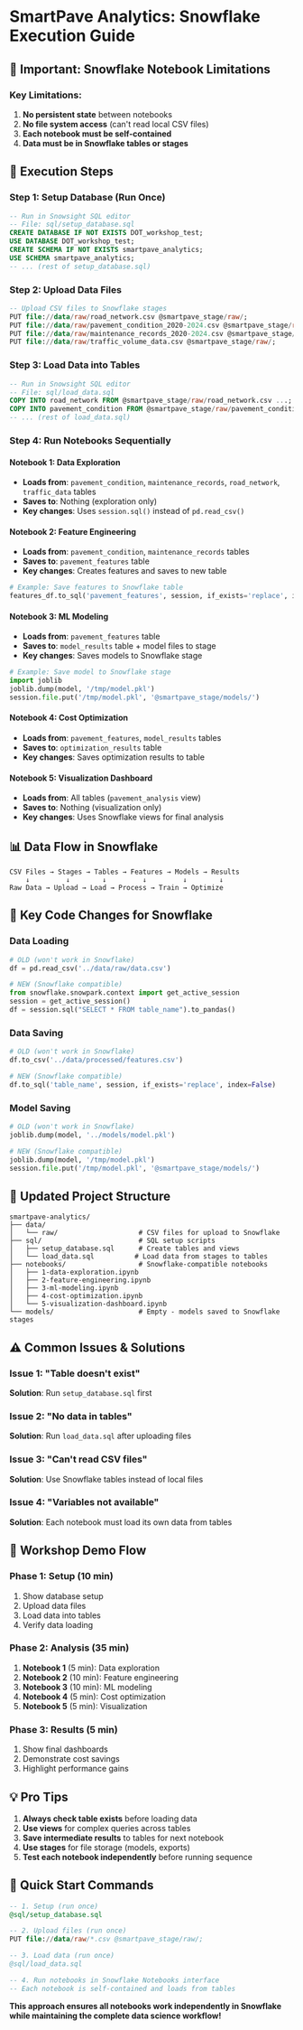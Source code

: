 # SmartPave Analytics: Snowflake Execution Guide

## 🚨 **Important: Snowflake Notebook Limitations**

### **Key Limitations:**
1. **No persistent state** between notebooks
2. **No file system access** (can't read local CSV files)
3. **Each notebook must be self-contained**
4. **Data must be in Snowflake tables or stages**

## 🚀 **Execution Steps**

### **Step 1: Setup Database (Run Once)**
```sql
-- Run in Snowsight SQL editor
-- File: sql/setup_database.sql
CREATE DATABASE IF NOT EXISTS DOT_workshop_test;
USE DATABASE DOT_workshop_test;
CREATE SCHEMA IF NOT EXISTS smartpave_analytics;
USE SCHEMA smartpave_analytics;
-- ... (rest of setup_database.sql)
```

### **Step 2: Upload Data Files**
```sql
-- Upload CSV files to Snowflake stages
PUT file://data/raw/road_network.csv @smartpave_stage/raw/;
PUT file://data/raw/pavement_condition_2020-2024.csv @smartpave_stage/raw/;
PUT file://data/raw/maintenance_records_2020-2024.csv @smartpave_stage/raw/;
PUT file://data/raw/traffic_volume_data.csv @smartpave_stage/raw/;
```

### **Step 3: Load Data into Tables**
```sql
-- Run in Snowsight SQL editor
-- File: sql/load_data.sql
COPY INTO road_network FROM @smartpave_stage/raw/road_network.csv ...;
COPY INTO pavement_condition FROM @smartpave_stage/raw/pavement_condition_2020-2024.csv ...;
-- ... (rest of load_data.sql)
```

### **Step 4: Run Notebooks Sequentially**

#### **Notebook 1: Data Exploration**
- **Loads from**: `pavement_condition`, `maintenance_records`, `road_network`, `traffic_data` tables
- **Saves to**: Nothing (exploration only)
- **Key changes**: Uses `session.sql()` instead of `pd.read_csv()`

#### **Notebook 2: Feature Engineering**
- **Loads from**: `pavement_condition`, `maintenance_records` tables
- **Saves to**: `pavement_features` table
- **Key changes**: Creates features and saves to new table

```python
# Example: Save features to Snowflake table
features_df.to_sql('pavement_features', session, if_exists='replace', index=False)
```

#### **Notebook 3: ML Modeling**
- **Loads from**: `pavement_features` table
- **Saves to**: `model_results` table + model files to stage
- **Key changes**: Saves models to Snowflake stage

```python
# Example: Save model to Snowflake stage
import joblib
joblib.dump(model, '/tmp/model.pkl')
session.file.put('/tmp/model.pkl', '@smartpave_stage/models/')
```

#### **Notebook 4: Cost Optimization**
- **Loads from**: `pavement_features`, `model_results` tables
- **Saves to**: `optimization_results` table
- **Key changes**: Saves optimization results to table

#### **Notebook 5: Visualization Dashboard**
- **Loads from**: All tables (`pavement_analysis` view)
- **Saves to**: Nothing (visualization only)
- **Key changes**: Uses Snowflake views for final analysis

## 📊 **Data Flow in Snowflake**

```
CSV Files → Stages → Tables → Features → Models → Results
    ↓         ↓        ↓         ↓         ↓        ↓
Raw Data → Upload → Load → Process → Train → Optimize
```

## 🔧 **Key Code Changes for Snowflake**

### **Data Loading**
```python
# OLD (won't work in Snowflake)
df = pd.read_csv('../data/raw/data.csv')

# NEW (Snowflake compatible)
from snowflake.snowpark.context import get_active_session
session = get_active_session()
df = session.sql("SELECT * FROM table_name").to_pandas()
```

### **Data Saving**
```python
# OLD (won't work in Snowflake)
df.to_csv('../data/processed/features.csv')

# NEW (Snowflake compatible)
df.to_sql('table_name', session, if_exists='replace', index=False)
```

### **Model Saving**
```python
# OLD (won't work in Snowflake)
joblib.dump(model, '../models/model.pkl')

# NEW (Snowflake compatible)
joblib.dump(model, '/tmp/model.pkl')
session.file.put('/tmp/model.pkl', '@smartpave_stage/models/')
```

## 📁 **Updated Project Structure**

```
smartpave-analytics/
├── data/
│   └── raw/                    # CSV files for upload to Snowflake
├── sql/                        # SQL setup scripts
│   ├── setup_database.sql      # Create tables and views
│   └── load_data.sql          # Load data from stages to tables
├── notebooks/                  # Snowflake-compatible notebooks
│   ├── 1-data-exploration.ipynb
│   ├── 2-feature-engineering.ipynb
│   ├── 3-ml-modeling.ipynb
│   ├── 4-cost-optimization.ipynb
│   └── 5-visualization-dashboard.ipynb
└── models/                     # Empty - models saved to Snowflake stages
```

## ⚠️ **Common Issues & Solutions**

### **Issue 1: "Table doesn't exist"**
**Solution**: Run `setup_database.sql` first

### **Issue 2: "No data in tables"**
**Solution**: Run `load_data.sql` after uploading files

### **Issue 3: "Can't read CSV files"**
**Solution**: Use Snowflake tables instead of local files

### **Issue 4: "Variables not available"**
**Solution**: Each notebook must load its own data from tables

## 🎯 **Workshop Demo Flow**

### **Phase 1: Setup (10 min)**
1. Show database setup
2. Upload data files
3. Load data into tables
4. Verify data loading

### **Phase 2: Analysis (35 min)**
1. **Notebook 1** (5 min): Data exploration
2. **Notebook 2** (10 min): Feature engineering
3. **Notebook 3** (10 min): ML modeling
4. **Notebook 4** (5 min): Cost optimization
5. **Notebook 5** (5 min): Visualization

### **Phase 3: Results (5 min)**
1. Show final dashboards
2. Demonstrate cost savings
3. Highlight performance gains

## 💡 **Pro Tips**

1. **Always check table exists** before loading data
2. **Use views** for complex queries across tables
3. **Save intermediate results** to tables for next notebook
4. **Use stages** for file storage (models, exports)
5. **Test each notebook independently** before running sequence

## 🚀 **Quick Start Commands**

```sql
-- 1. Setup (run once)
@sql/setup_database.sql

-- 2. Upload files (run once)
PUT file://data/raw/*.csv @smartpave_stage/raw/;

-- 3. Load data (run once)
@sql/load_data.sql

-- 4. Run notebooks in Snowflake Notebooks interface
-- Each notebook is self-contained and loads from tables
```

**This approach ensures all notebooks work independently in Snowflake while maintaining the complete data science workflow!**
